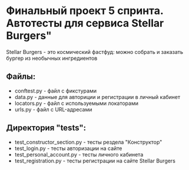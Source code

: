 # Финальный проект 5 спринта. Автотесты для сервиса Stellar Burgers"

Stellar Burgers - это космический фастфуд: можно собрать и заказать бургер из необычных ингредиентов

## Файлы:
- conftest.py - файл с фикстурами
- data.py - данные для авториции и регистрации в личный кабинет
- locators.py - файл с используемыми локаторами
- urls.py - файл с URL-адресами

## Директория "tests":
- test_constructor_section.py - тесты рездела "Конструктор" 
- test_login.py - тесты авторизации на сайте 
- test_personal_account.py - тесты личного кабинета 
- test_registration.py - тесты регистрации на сайте Stellar Burgers



 
 
